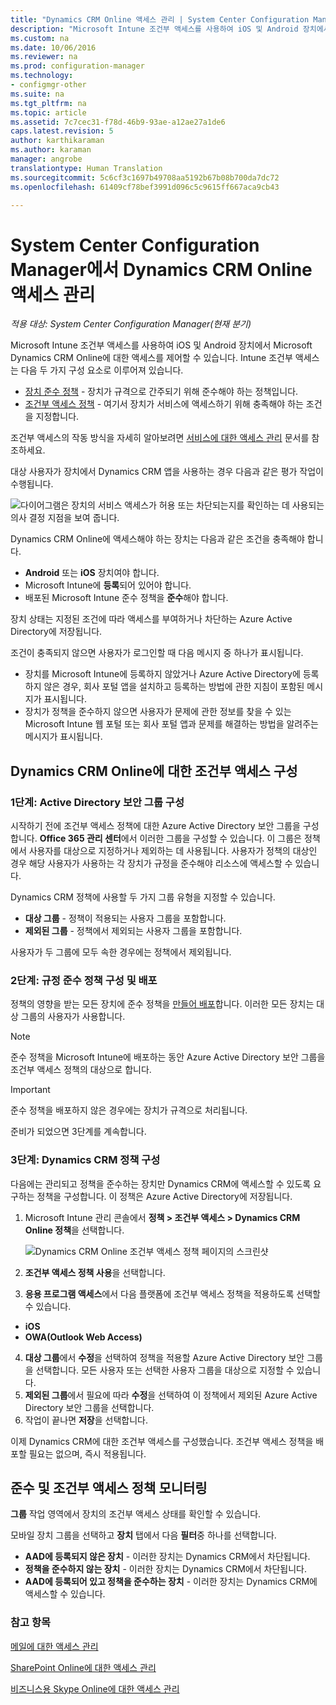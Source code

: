 ```yaml
---
title: "Dynamics CRM Online 액세스 관리 | System Center Configuration Manager"
description: "Microsoft Intune 조건부 액세스를 사용하여 iOS 및 Android 장치에서 Microsoft Dynamics CRM Online에 대한 액세스를 제어하는 방법을 알아봅니다."
ms.custom: na
ms.date: 10/06/2016
ms.reviewer: na
ms.prod: configuration-manager
ms.technology:
- configmgr-other
ms.suite: na
ms.tgt_pltfrm: na
ms.topic: article
ms.assetid: 7c7cec31-f78d-46b9-93ae-a12ae27a1de6
caps.latest.revision: 5
author: karthikaraman
ms.author: karaman
manager: angrobe
translationtype: Human Translation
ms.sourcegitcommit: 5c6cf3c1697b49708aa5192b67b08b700da7dc72
ms.openlocfilehash: 61409cf78bef3991d096c5c9615ff667aca9cb43

---
```

# <a name="manage-dynamics-crm-online-access-in-system-center-configuration-manager"></a>System Center Configuration Manager에서 Dynamics CRM Online 액세스 관리

*적용 대상: System Center Configuration Manager(현재 분기)*

Microsoft Intune 조건부 액세스를 사용하여 iOS 및 Android 장치에서 Microsoft Dynamics CRM Online에 대한 액세스를 제어할 수 있습니다.  Intune 조건부 액세스는 다음 두 가지 구성 요소로 이루어져 있습니다.
* [장치 준수 정책](../../protect/deploy-use/device-compliance-policies.md) - 장치가 규격으로 간주되기 위해 준수해야 하는 정책입니다.
* [조건부 액세스 정책](../../protect/deploy-use/manage-access-to-services.md) - 여기서 장치가 서비스에 액세스하기 위해 충족해야 하는 조건을 지정합니다.

조건부 액세스의 작동 방식을 자세히 알아보려면 [서비스에 대한 액세스 관리](../../protect/deploy-use/manage-access-to-services.md) 문서를 참조하세요.


대상 사용자가 장치에서 Dynamics CRM 앱을 사용하는 경우 다음과 같은 평가 작업이 수행됩니다.

![다이어그램은 장치의 서비스 액세스가 허용 또는 차단되는지를 확인하는 데 사용되는 의사 결정 지점을 보여 줍니다.](../media/mdm-ca-dynamics-crm-flow-diagram.png)

Dynamics CRM Online에 액세스해야 하는 장치는 다음과 같은 조건을 충족해야 합니다.
* **Android** 또는 **iOS** 장치여야 합니다.
* Microsoft Intune에 **등록**되어 있어야 합니다.
* 배포된 Microsoft Intune 준수 정책을 **준수**해야 합니다.

장치 상태는 지정된 조건에 따라 액세스를 부여하거나 차단하는 Azure Active Directory에 저장됩니다.

조건이 충족되지 않으면 사용자가 로그인할 때 다음 메시지 중 하나가 표시됩니다.
* 장치를 Microsoft Intune에 등록하지 않았거나 Azure Active Directory에 등록하지 않은 경우, 회사 포털 앱을 설치하고 등록하는 방법에 관한 지침이 포함된 메시지가 표시됩니다.
* 장치가 정책을 준수하지 않으면 사용자가 문제에 관한 정보를 찾을 수 있는 Microsoft Intune 웹 포털 또는 회사 포털 앱과 문제를 해결하는 방법을 알려주는 메시지가 표시됩니다.

## <a name="configure-conditional-access-for-dynamics-crm-online"></a>Dynamics CRM Online에 대한 조건부 액세스 구성  
### <a name="step-1-configure-active-directory-security-groups"></a>1단계: Active Directory 보안 그룹 구성

시작하기 전에 조건부 액세스 정책에 대한 Azure Active Directory 보안 그룹을 구성합니다. **Office 365 관리 센터**에서 이러한 그룹을 구성할 수 있습니다. 이 그룹은 정책에서 사용자를 대상으로 지정하거나 제외하는 데 사용됩니다. 사용자가 정책의 대상인 경우 해당 사용자가 사용하는 각 장치가 규정을 준수해야 리소스에 액세스할 수 있습니다.

Dynamics CRM 정책에 사용할 두 가지 그룹 유형을 지정할 수 있습니다.
* **대상 그룹** - 정책이 적용되는 사용자 그룹을 포함합니다.
* **제외된 그룹** - 정책에서 제외되는 사용자 그룹을 포함합니다.

사용자가 두 그룹에 모두 속한 경우에는 정책에서 제외됩니다.

### <a name="step-2-configure-and-deploy-a-compliance-policy"></a>2단계: 규정 준수 정책 구성 및 배포
정책의 영향을 받는 모든 장치에 준수 정책을 [만들어 배포](../../protect/deploy-use/device-compliance-policies.md)합니다. 이러한 모든 장치는 대상 그룹의 사용자가 사용합니다.

> [!NOTE]
> 준수 정책을 Microsoft Intune에 배포하는 동안 Azure Active Directory 보안 그룹을 조건부 액세스 정책의 대상으로 합니다.

> [!IMPORTANT]
> 준수 정책을 배포하지 않은 경우에는 장치가 규격으로 처리됩니다.

준비가 되었으면 3단계를 계속합니다.
### <a name="step-3-configure-the-dynamics-crm-policy"></a>3단계: Dynamics CRM 정책 구성
다음에는 관리되고 정책을 준수하는 장치만 Dynamics CRM에 액세스할 수 있도록 요구하는 정책을 구성합니다. 이 정책은 Azure Active Directory에 저장됩니다.

1.  Microsoft Intune 관리 콘솔에서 **정책 > 조건부 액세스 > Dynamics CRM Online 정책**을 선택합니다.

     ![Dynamics CRM Online 조건부 액세스 정책 페이지의 스크린샷](../media/mdm-ca-dynamics-crm-policy-configuration.png)

2.  **조건부 액세스 정책 사용**을 선택합니다.
3.  **응용 프로그램 액세스**에서 다음 플랫폼에 조건부 액세스 정책을 적용하도록 선택할 수 있습니다.
  * **iOS**
  * **OWA(Outlook Web Access)**
4.  **대상 그룹**에서 **수정**을 선택하여 정책을 적용할 Azure Active Directory 보안 그룹을 선택합니다. 모든 사용자 또는 선택한 사용자 그룹을 대상으로 지정할 수 있습니다.
5.  **제외된 그룹**에서 필요에 따라 **수정**을 선택하여 이 정책에서 제외된 Azure Active Directory 보안 그룹을 선택합니다.
6.  작업이 끝나면 **저장**을 선택합니다.

이제 Dynamics CRM에 대한 조건부 액세스를 구성했습니다. 조건부 액세스 정책을 배포할 필요는 없으며, 즉시 적용됩니다.
##  <a name="monitor-the-compliance-and-conditional-access-policies"></a>준수 및 조건부 액세스 정책 모니터링

**그룹** 작업 영역에서 장치의 조건부 액세스 상태를 확인할 수 있습니다.

모바일 장치 그룹을 선택하고 **장치** 탭에서 다음 **필터**중 하나를 선택합니다.
* **AAD에 등록되지 않은 장치** - 이러한 장치는 Dynamics CRM에서 차단됩니다.
* **정책을 준수하지 않는 장치** - 이러한 장치는 Dynamics CRM에서 차단됩니다.
* **AAD에 등록되어 있고 정책을 준수하는 장치** - 이러한 장치는 Dynamics CRM에 액세스할 수 있습니다.

###  <a name="see-also"></a>참고 항목
[메일에 대한 액세스 관리](../../protect/deploy-use/manage-email-access.md)

[SharePoint Online에 대한 액세스 관리](../../protect/deploy-use/manage-sharepoint-online-access.md)

[비즈니스용 Skype Online에 대한 액세스 관리](../../protect/deploy-use/manage-skype-for-business-online-access.md)



<!--HONumber=Nov16_HO1-->


